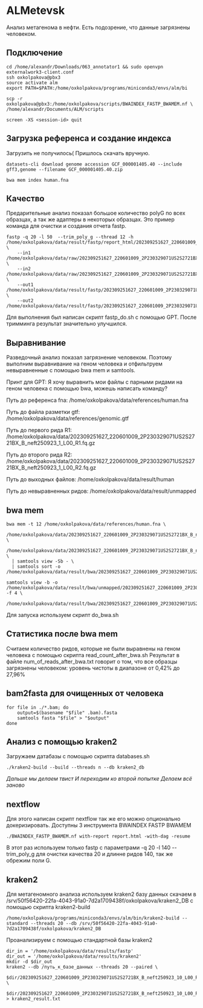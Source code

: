 # ALMetevsk
Анализ метагенома в нефти. Есть подозрение, что данные загрязнены человеком.
## Подключение
```
cd /home/alexandr/Downloads/063_annotator1 && sudo openvpn externalwork3-client.conf
ssh oxkolpakova@pbx3
source activate alm
export PATH=$PATH:/home/oxkolpakova/programs/miniconda3/envs/alm/bi

scp -r oxkolpakova@pbx3:/home/oxkolpakova/scripts/BWAINDEX_FASTP_BWAMEM.nf \
/home/alexandr/Documents/ALM/scripts

screen -XS <session-id> quit
```
## Загрузка референса и создание индекса

Загрузить не получилось( Пришлось скачать вручную.
```
datasets-cli download genome accession GCF_000001405.40 --include gff3,genome --filename GCF_000001405.40.zip

bwa mem index human.fna
```
## Качество
Предарительные анализ показал большое количество polyG по всех образцах, а так же адаптеры в некоторых образцах. 
Это пример команда для очистки и создания отчета fastp.
```
fastp -q 20 -l 50  --trim_poly_g --thread 12 -h /home/oxkolpakova/data/result/fastp/report_html/202309251627_220601009_2P230329071US2S2721BX_B_neft250923_6_L00.html \
    --in1 /home/oxkolpakova/data/raw/202309251627_220601009_2P230329071US2S2721BX_B_neft250923_6_L00_R1.fq.gz \
    --in2 /home/oxkolpakova/data/raw/202309251627_220601009_2P230329071US2S2721BX_B_neft250923_6_L00_R2.fq.gz \
    --out1 /home/oxkolpakova/data/result/fastp/202309251627_220601009_2P230329071US2S2721BX_B_neft250923_6_L00_R1.fq.gz \
    --out2 /home/oxkolpakova/data/result/fastp/202309251627_220601009_2P230329071US2S2721BX_B_neft250923_6_L00_R2.fq.gz

```

Для выполнения был написан скрипт fastp_do.sh с помощью GPT.
После тримминга результат значительно улучшился.

## Выравнивание
Разведочный анализ показал загрязнение человеком. Поэтому выполним выравнивание на геном человека и отфильтруем невыравненные с помощью bwa mem и samtools.

Принт для GPT:
Я хочу выравнить мои файлы с парными ридами на геном человека с помощью bwa, можешь написать команду?

Путь до референса fna:
/home/oxkolpakova/data/references/human.fna

Путь до файла разметки gtf:
/home/oxkolpakova/data/references/genomic.gtf

Путь до первого рида R1:
/home/oxkolpakova/data/202309251627_220601009_2P230329071US2S2721BX_B_neft250923_1_L00_R1.fq.gz

Путь до второго рида R2:
/home/oxkolpakova/data/202309251627_220601009_2P230329071US2S2721BX_B_neft250923_1_L00_R2.fq.gz

Путь до выходных файлов:
/home/oxkolpakova/data/result/human

Путь до невыравненных ридов:
/home/oxkolpakova/data/result/unmapped

## bwa mem

```
bwa mem -t 12 /home/oxkolpakova/data/references/human.fna \
  /home/oxkolpakova/data/202309251627_220601009_2P230329071US2S2721BX_B_neft250923_1_L00_R1.fq.gz \
  /home/oxkolpakova/data/202309251627_220601009_2P230329071US2S2721BX_B_neft250923_1_L00_R2.fq.gz \
  | samtools view -Sb - \
  | samtools sort -o /home/oxkolpakova/data/result/bwa/202309251627_220601009_2P230329071US2S2721BX_B_neft250923_1_L00.sorted.bam

samtools view -b -o /home/oxkolpakova/data/result/bwa/unmapped/202309251627_220601009_2P230329071US2S2721BX_B_neft250923_1_L00.bam -f 4 \
  /home/oxkolpakova/data/result/bwa/202309251627_220601009_2P230329071US2S2721BX_B_neft250923_1_L00.sam
```

Для запуска используем скрипт do_bwa.sh


## Статистика после bwa mem

Считаем количество ридов, которые не были выравнены на геном человека с помощью скрипта
read_count_after_bwa.sh
Результат в файле num_of_reads_after_bwa.txt говорит о том, что все образцы загрязнены человеком: уровень чистоты в диапазоне от 0,42% до 27,96%

## bam2fasta для очищенных от человека

```
for file in ./*.bam; do
    output=$(basename "$file" .bam).fasta
    samtools fasta "$file" > "$output"
done
```

## Анализ с помощью kraken2
Загружаем датабазы с помощью скрипта
databases.sh

```
./kraken2-build --build --threads n --db kraken2_db
```
_Дальше мы делаем твист_
_И переходим ко второй попытке_
_Делаем всё заново_

## nextflow

Для этого написан скрипт nextflow так же его можно опционально докеризировать.
Доступны 3 инструмента
BWAINDEX
FASTP
BWAMEM

```
./BWAINDEX_FASTP_BWAMEM.nf with-report report.html -with-dag -resume
```
В этот раз используем только fastp с параметрами -q 20 -l 140 --trim_poly_g для очистки качества 20 и длинне ридов 140, так же обрежим поли G.

## kraken2
Для метагеномного анализа используем kraken2
базу данных скачаем в 
/srv/50f56420-22fa-4043-91a0-7d2a1709438f/oxkolpakova/kraken2_DB
с помощью скрипта kraken2-build

```
/home/oxkolpakova/programs/miniconda3/envs/alm/bin/kraken2-build --standard --threads 20 --db /srv/50f56420-22fa-4043-91a0-7d2a1709438f/oxkolpakova/kraken2_DB
```

Проанализируем с помощью стандартной базы kraken2

```
dir_in = '/home/oxkolpakova/data/results/fastp'
dir_out = '/home/oxkolpakova/data/results/kraken2'
mkdir -d $dir_out
kraken2 --db /путь_к_базе_данных --threads 20 --paired \
    $dir/202309251627_220601009_2P230329071US2S2721BX_B_neft250923_10_L00_R1_P.fastq.gz \
    $dir/202309251627_220601009_2P230329071US2S2721BX_B_neft250923_10_L00_R2_P.fastq.gz > kraken2_result.txt
```


